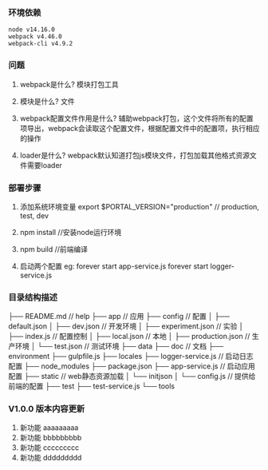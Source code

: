 ### 环境依赖

``` 
node v14.16.0
webpack v4.46.0
webpack-cli v4.9.2
```

### 问题
1. webpack是什么?
   模块打包工具

2. 模块是什么?
   文件

3. webpack配置文件作用是什么?
   辅助webpack打包，这个文件将所有的配置项导出，webpack会读取这个配置文件，根据配置文件中的配置项，执行相应的操作

4. loader是什么?
   webpack默认知道打包js模块文件，打包加载其他格式资源文件需要loader

### 部署步骤

1. 添加系统环境变量
    export $PORTAL_VERSION="production" // production, test, dev
2. npm install  //安装node运行环境

3. npm build   //前端编译

4. 启动两个配置
    eg: forever start app-service.js
        forever start logger-service.js

### 目录结构描述
├── README.md                   // help
├── app                         // 应用
├── config                      // 配置
│   ├── default.json
│   ├── dev.json                // 开发环境
│   ├── experiment.json         // 实验
│   ├── index.js                // 配置控制
│   ├── local.json              // 本地
│   ├── production.json         // 生产环境
│   └── test.json               // 测试环境
├── data
├── doc                         // 文档
├── environment
├── gulpfile.js
├── locales
├── logger-service.js           // 启动日志配置
├── node_modules
├── package.json
├── app-service.js              // 启动应用配置
├── static                      // web静态资源加载
│   └── initjson
│       └── config.js           // 提供给前端的配置
├── test
├── test-service.js
└── tools

### V1.0.0 版本内容更新
1. 新功能     aaaaaaaaa
2. 新功能     bbbbbbbbb
3. 新功能     ccccccccc
4. 新功能     ddddddddd